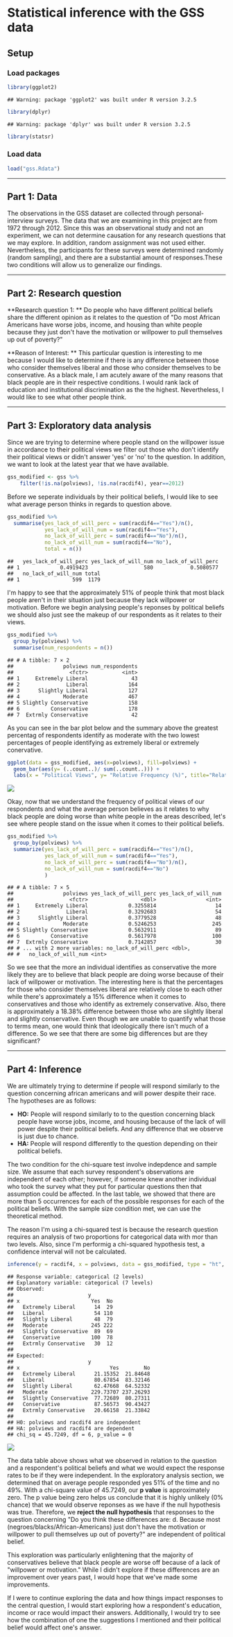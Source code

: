 # Statistical inference with the GSS data

## Setup

### Load packages


```r
library(ggplot2)
```

```
## Warning: package 'ggplot2' was built under R version 3.2.5
```

```r
library(dplyr)
```

```
## Warning: package 'dplyr' was built under R version 3.2.5
```

```r
library(statsr)
```

### Load data


```r
load("gss.Rdata")
```



* * *

## Part 1: Data
The observations in the GSS dataset are collected through personal-interview surveys. The data that we are examining in this project
are from 1972 through 2012. Since this was an observational study and not an experiment, we can not determine causation for any research
questions that we may explore. In addition, random assignment was not used either. Nevertheless, the participants for these surveys were determined randomly (random sampling), and there are a substantial amount of responses.These two conditions will allow us to generalize our findings.

* * *

## Part 2: Research question
**Research question 1: ** Do people who have different political beliefs share the different opinion as it relates to the question of 
"Do most African Americans have worse jobs, income, and housing than white people because they just don't have the motivation or willpower to pull themselves up out of poverty?"

**Reason of Interest: ** This particular question is interesting to me because I would like to determine if there is any difference
between those who consider themselves liberal and those who consider themselves to be conservative. As a black male,
I am acutely aware of the many reasons that black people are in their respective conditions. I would rank lack of education and institutional 
discrimination as the the highest. Nevertheless, I would like to see what other people think.


* * *

## Part 3: Exploratory data analysis
Since we are trying to determine where people stand on the willpower issue in accordance to their political views we filter out those 
who don't identify their political views or didn't answer 'yes' or 'no' to the question. In addition, we want to look at the latest
year that we have available.


```r
gss_modified <- gss %>%
    filter(!is.na(polviews), !is.na(racdif4), year==2012)
```

Before we seperate individuals by their political beliefs, I would like to see what average person thinks in regards to question above.


```r
gss_modified %>%
  summarise(yes_lack_of_will_perc = sum(racdif4=="Yes")/n(),
            yes_lack_of_will_num = sum(racdif4=="Yes"),
            no_lack_of_will_perc = sum(racdif4=="No")/n(),
            no_lack_of_will_num = sum(racdif4=="No"),
            total = n())
```

```
##   yes_lack_of_will_perc yes_lack_of_will_num no_lack_of_will_perc
## 1             0.4919423                  580            0.5080577
##   no_lack_of_will_num total
## 1                 599  1179
```
I'm happy to see that the approximately 51% of people think that most black people aren't in their situation just because they lack 
willpower or motivation. Before we begin analysing people's reponses by political beliefs we should also just see the makeup of our respondents as it relates to their views.


```r
gss_modified %>%
  group_by(polviews) %>%
  summarise(num_respondents = n())
```

```
## # A tibble: 7 × 2
##                polviews num_respondents
##                  <fctr>           <int>
## 1     Extremely Liberal              43
## 2               Liberal             164
## 3      Slightly Liberal             127
## 4              Moderate             467
## 5 Slightly Conservative             158
## 6          Conservative             178
## 7  Extrmly Conservative              42
```

As you can see in the bar plot below and the summary above the greatest percentag of respondents identify as moderate with the two lowest percentages of people identifying as extremely liberal or extremely conervative.


```r
ggplot(data = gss_modified, aes(x=polviews), fill=polviews) + 
  geom_bar(aes(y= (..count..)/ sum(..count..))) + 
  labs(x = "Political Views", y= "Relative Frequency (%)", title="Relative Frequency of Political Views")
```

![](stat_inf_project_files/figure-html/unnamed-chunk-4-1.png)<!-- -->

Okay, now that we understand the frequency of political views of our respondents and what the average person believes as it relates to why black people are doing worse than white people in the areas described, let's see where people stand on the issue when it comes to their political beliefs.


```r
gss_modified %>%
  group_by(polviews) %>%
  summarize(yes_lack_of_will_perc = sum(racdif4=="Yes")/n(),
            yes_lack_of_will_num = sum(racdif4=="Yes"),
            no_lack_of_will_perc = sum(racdif4=="No")/n(),
            no_lack_of_will_num = sum(racdif4=="No")
            )
```

```
## # A tibble: 7 × 5
##                polviews yes_lack_of_will_perc yes_lack_of_will_num
##                  <fctr>                 <dbl>                <int>
## 1     Extremely Liberal             0.3255814                   14
## 2               Liberal             0.3292683                   54
## 3      Slightly Liberal             0.3779528                   48
## 4              Moderate             0.5246253                  245
## 5 Slightly Conservative             0.5632911                   89
## 6          Conservative             0.5617978                  100
## 7  Extrmly Conservative             0.7142857                   30
## # ... with 2 more variables: no_lack_of_will_perc <dbl>,
## #   no_lack_of_will_num <int>
```

So we see that the more an individual identifies as conservative the more likely they are to believe that black people are doing worse because of their lack of willpower or motivation. The interesting here is that the percentages for those who consider themselves liberal are relatively close to each other while there's approximately a 15% difference when it comes to conservatives and those who identify as extremely conservative. Also, there is approximately a 18.38% difference between those who are slightly liberal and slightly conservative. Even though we are unable to quantify what those to terms mean, one would think that ideologically there isn't much of a difference. So we see that there are some big differences but are they significant?

* * *

## Part 4: Inference
We are ultimately trying to determine if people will respond similarly to the question concerning african americans and will power despite their race.
The hypotheses are as follows:
 <ul>
 <li> <b>HO:</b> People will respond similarly to to the question concerning black people have worse jobs, income, and housing because of the lack of will power despite their political beliefs. And any difference that we observe is just due to chance.</li>
 <li><strong>HA:</strong> People will respond differently to the question depending on their political beliefs. </li>
 </ul>
 
 The two condition for the chi-square test involve indepdence and sample size. We assume that each survey respondent's observations are independent of each other; however, if someone knew another individual who took the survey what they put for particular questions then that
assumption could be affected. In the last table, we showed that there are more than 5 occurrences for each of the possible responses for each of the political beliefs. With the sample size condition met, we can use the theoretical method.

The reason I'm using a chi-squared test is because the research question requires an analysis of two proportions for categorical data with mor than two levels. Also, since I'm performig a chi-squared hypothesis test, a confidence interval will not be calculated.  


```r
inference(y = racdif4, x = polviews, data = gss_modified, type = "ht", statistic = "proportion", success = "Yes", method = "theoretical", alternative = "greater")
```

```
## Response variable: categorical (2 levels) 
## Explanatory variable: categorical (7 levels) 
## Observed:
##                        y
## x                       Yes  No
##   Extremely Liberal      14  29
##   Liberal                54 110
##   Slightly Liberal       48  79
##   Moderate              245 222
##   Slightly Conservative  89  69
##   Conservative          100  78
##   Extrmly Conservative   30  12
## 
## Expected:
##                        y
## x                             Yes        No
##   Extremely Liberal      21.15352  21.84648
##   Liberal                80.67854  83.32146
##   Slightly Liberal       62.47668  64.52332
##   Moderate              229.73707 237.26293
##   Slightly Conservative  77.72689  80.27311
##   Conservative           87.56573  90.43427
##   Extrmly Conservative   20.66158  21.33842
## 
## H0: polviews and racdif4 are independent
## HA: polviews and racdif4 are dependent
## chi_sq = 45.7249, df = 6, p_value = 0
```

![](stat_inf_project_files/figure-html/unnamed-chunk-6-1.png)<!-- -->


The data table above shows what we observed in relation to the question and a respondent's political beliefs and what we would expect the response rates to be if they were independent. In the exploratory analysis section, we determined that on average people responded yes 51% of the time  and no 49%. With a chi-square value of 45.7249, our **p value** is approximately zero. The p value being zero helps us conclude that it is highly unlikely (0% chance) that we would observe reponses as we have if the null hypothesis was true. Therefore, we **reject the null hypothesis** that responses to the question concerning "Do you think these differences are: d. Because most (negroes/blacks/African-Americans) just don't have the motivation or willpower to pull themselves up out of poverty?" are independent of political belief.

This exploration was particularly enlightening that the majority of conservatives believe that black people are worse off because of a lack of "willpower or motivation." While I didn't explore if these differences are an improvement over years past, I would hope that we've made some improvements.

If I were to continue exploring the data and how things impact responses to the central question, I would start exploring how a respondent's education, income or race would impact their answers. Additionally, I would try to see how the combination of one the suggestions I mentioned and their political belief would affect one's answer. 
